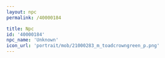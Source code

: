 ```yaml
---
layout: npc
permalink: /40000184

title: Npc
id: '40000184'
npc_name: 'Unknown'
icon_url: 'portrait/mob/21000283_m_toadcrowngreen_p.png'
---
```

